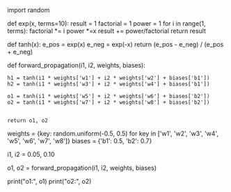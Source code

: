 import random

def exp(x, terms=10):
        result = 1
        factorial = 1
        power = 1
        for i in range(1, terms):
            factorial *= i
            power *=x
            result += power/factorial
        return result
    
def tanh(x):
    e_pos = exp(x)
    e_neg = exp(-x)
    return (e_pos - e_neg) / (e_pos + e_neg)

def forward_propagation(i1, i2, weights, biases):
    
    h1 = tanh(i1 * weights['w1'] + i2 * weights['w2'] + biases['b1'])
    h2 = tanh(i1 * weights['w3'] + i2 * weights['w4'] + biases['b1'])
    
    o1 = tanh(i1 * weights['w5'] + i2 * weights['w6'] + biases['b2'])
    o2 = tanh(i1 * weights['w7'] + i2 * weights['w8'] + biases['b2'])
    
    
    return o1, o2

weights = {key: random.uniform(-0.5, 0.5) for key in ['w1', 'w2', 'w3', 'w4', 'w5', 'w6', 'w7', 'w8']}
biases = {'b1': 0.5, 'b2': 0.7}


i1, i2 = 0.05, 0.10

o1, o2 = forward_propagation(i1, i2, weights, biases)
    
    
print("o1:", o1)
print("o2:", o2)
